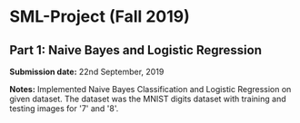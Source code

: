 # SML-Project (Fall 2019)

## Part 1: Naive Bayes and Logistic Regression
  
**Submission date:** 22nd September, 2019
  
**Notes:** Implemented Naive Bayes Classification and Logistic Regression on given dataset. The dataset was the MNIST digits dataset with training and testing images for '7' and '8'. 


